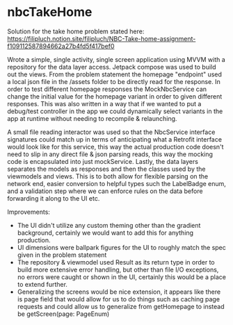 # nbcTakeHome

Solution for the take home problem stated here: https://filipluch.notion.site/filipluch/NBC-Take-home-assignment-f109112587894662a27b4fd5f417bef0

Wrote a simple, single activity, single screen application using MVVM with a repository for the 
data layer access. Jetpack compose was used to build out the views.
From the problem statement the homepage "endpoint" used a local json file in 
the /assets folder to be directly read for the response. In order to test different homepage responses
the MockNbcService can change the initial value for the homepage variant in order to given different 
responses. This was also written in a way that if we wanted to put a debug/test controller in the app
we could dynamically select variants in the app at runtime without needing to recompile & relaunching.

A small file reading interactor was used so that the NbcService interface signatures could match up
in terms of anticipating what a Retrofit interface would look like for this service, this way the 
actual production code doesn't need to slip in any direct file & json parsing reads, this way the 
mocking code is encapsulated into just mockService.
Lastly, the data layers separates the models as responses and then the classes used by the viewmodels
and views. This is to both allow for flexible parsing on the network end, easier conversion to 
helpful types such the LabelBadge enum, and a validation step where we can enforce rules on the data
before forwarding it along to the UI etc. 


Improvements: 
* The UI didn't utilize any custom theming other than the gradient background, certainly we would want to add this for anything production.
* UI dimensions were ballpark figures for the UI to roughly match the spec given in the problem statement
* The repository & viewmodel used Result<T> as its return type in order to build more extensive error handling, but other than file I/O exceptions, no errors were caught or shown in the UI, certainly this would be a place to extend further.
* Generalizing the screens would be nice extension, it appears like there is page field that would allow for us to do things such as caching page requests and could allow us to generalize from getHomepage to instead be getScreen(page: PageEnum)
